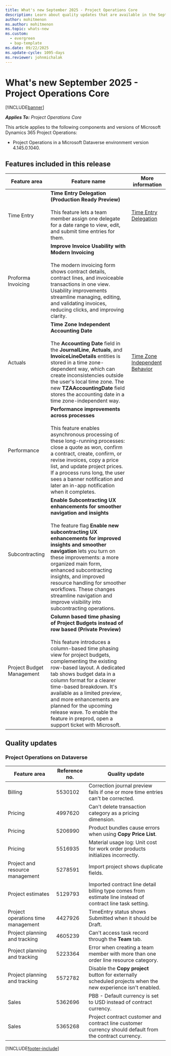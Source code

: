 ```yaml
---
title: What's new September 2025 - Project Operations Core
description: Learn about quality updates that are available in the September release of Microsoft Dynamics 365 Project Operations Core.
author: mohitmenon
ms.author: mohitmenon
ms.topic: whats-new
ms.custom:
  - evergreen
  - bap-template
ms.date: 09/22/2025
ms.update-cycle: 1095-days
ms.reviewer: johnmichalak
---
```


# What's new September 2025 - Project Operations Core

[!INCLUDE[banner](../../includes/banner.md)]

_**Applies To:** Project Operations Core_

This article applies to the following components and versions of Microsoft Dynamics 365 Project Operations:

- Project Operations in a Microsoft Dataverse environment version 4.145.0.1040.

## Features included in this release

| **Feature area** | **Feature name** | **More information** |
| --- | --- | --- |
| Time Entry |**Time Entry Delegation (Production Ready Preview)** <br><br> This feature lets a team member assign one delegate for a date range to view, edit, and submit time entries for them.| [Time Entry Delegation](../../time/time-entry-delegation.md) |
| Proforma Invoicing |**Improve Invoice Usability with Modern Invoicing** <br><br> The modern invoicing form shows contract details, contract lines, and invoiceable transactions in one view. Usability improvements streamline managing, editing, and validating invoices, reducing clicks, and improving clarity.|  |
| Actuals | **Time Zone Independent Accounting Date** <br><br> The **Accounting Date** field in the **JournalLine**, **Actuals**, and **InvoiceLineDetails** entities is stored in a time zone-dependent way, which can create inconsistencies outside the user's local time zone. The new **TZAAccountingDate** field stores the accounting date in a time zone-independent way. | [Time Zone Independent Behavior](/power-apps/maker/data-platform/behavior-format-date-time-field#behavior) |
| Performance |**Performance improvements across processes** <br><br> This feature enables asynchronous processing of these long-running processes: close a quote as won, confirm a contract, create, confirm, or revise invoices, copy a price list, and update project prices. If a process runs long, the user sees a banner notification and later an in-app notification when it completes.||
| Subcontracting |**Enable Subcontracting UX enhancements for smoother navigation and insights** <br><br> The feature flag **Enable new subcontracting UX enhancements for improved insights and smoother navigation** lets you turn on these improvements: a more organized main form, enhanced subcontracting insights, and improved resource handling for smoother workflows. These changes streamline navigation and improve visibility into subcontracting operations.| |
| Project Budget Management |**Column based time phasing of Project Budgets instead of row based (Private Preview)** <br><br> This feature introduces a column-based time phasing view for project budgets, complementing the existing row-based layout. A dedicated tab shows budget data in a column format for a clearer time-based breakdown. It's available as a limited preview, and more enhancements are planned for the upcoming release wave. To enable the feature in preprod, open a support ticket with Microsoft.| |

## Quality updates

### Project Operations on Dataverse

| **Feature area** | **Reference no.** | **Quality update** |
| --- | --- | --- |
|Billing|	5530102|	Correction journal preview fails if one or more time entries can't be corrected.|
|Pricing|	4997620|	Can't delete transaction category as a pricing dimension.|
|Pricing|	5206990|	Product bundles cause errors when using **Copy Price List**.|
|Pricing|	5516935|	Material usage log: Unit cost for work order products initializes incorrectly.|
|Project and resource management|	5278591|	Import project shows duplicate fields.|
|Project estimates|	5129793|	Imported contract line detail billing type comes from estimate line instead of contract line task setting.|
|Project operations time management|	4427926|	TimeEntry status shows Submitted when it should be Draft.|
|Project planning and tracking|	4605239|	Can't access task record through the **Team** tab.|
|Project planning and tracking|	5223364|	Error when creating a team member with more than one order line resource category.|
|Project planning and tracking|	5572782|	Disable the **Copy project** button for externally scheduled projects when the new experience isn't enabled.|
|Sales|	5362696|	PBB - Default currency is set to USD instead of contract currency.|
|Sales|	5365268|	Project contract customer and contract line customer currency should default from the contract currency.|

[!INCLUDE[footer-include](../../includes/footer-banner.md)]

